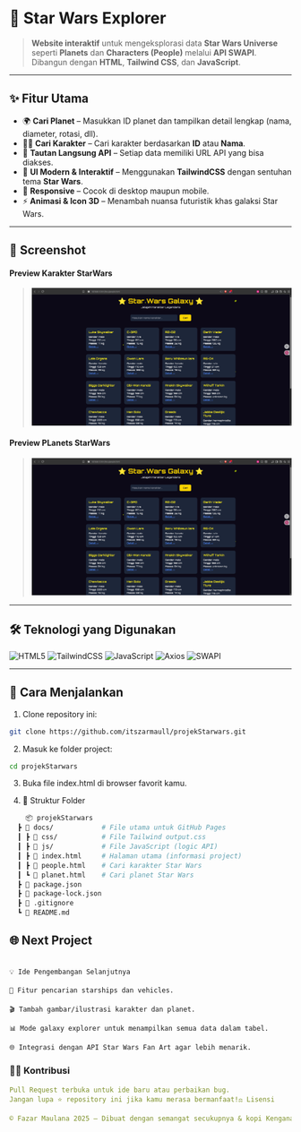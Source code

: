 # 🌌 Star Wars Explorer

> **Website interaktif** untuk mengeksplorasi data **Star Wars Universe** seperti **Planets** dan **Characters (People)** melalui **API SWAPI**.  
> Dibangun dengan **HTML**, **Tailwind CSS**, dan **JavaScript**.

---

## ✨ Fitur Utama

- 🌍 **Cari Planet** – Masukkan ID planet dan tampilkan detail lengkap (nama, diameter, rotasi, dll).
- 🧑‍🚀 **Cari Karakter** – Cari karakter berdasarkan **ID** atau **Nama**.
- 🔗 **Tautan Langsung API** – Setiap data memiliki URL API yang bisa diakses.
- 🎨 **UI Modern & Interaktif** – Menggunakan **TailwindCSS** dengan sentuhan tema **Star Wars**.
- 📱 **Responsive** – Cocok di desktop maupun mobile.
- ⚡ **Animasi & Icon 3D** – Menambah nuansa futuristik khas galaksi Star Wars.

---

## 📸 Screenshot
#### Preview Karakter StarWars
> ![Star Wars Preview](./screenshoot/preview2.png)
#### Preview PLanets StarWars
> ![Star Wars Preview](./screenshoot/preview2.png)

---

## 🛠 Teknologi yang Digunakan

![HTML5](https://img.shields.io/badge/HTML5-E34F26?style=for-the-badge&logo=html5&logoColor=white)
![TailwindCSS](https://img.shields.io/badge/Tailwind_CSS-38B2AC?style=for-the-badge&logo=tailwind-css&logoColor=white)
![JavaScript](https://img.shields.io/badge/JavaScript-F7DF1E?style=for-the-badge&logo=javascript&logoColor=black)
![Axios](https://img.shields.io/badge/Axios-5A29E4?style=for-the-badge&logo=axios&logoColor=white)
![SWAPI](https://img.shields.io/badge/SWAPI-000000?style=for-the-badge&logo=starship&logoColor=white)

---

## 🚀 Cara Menjalankan

1. Clone repository ini:

```bash
git clone https://github.com/itszarmaull/projekStarwars.git

```

2. Masuk ke folder project:

```bash
cd projekStarwars
```

3. Buka file index.html di browser favorit kamu.

4. 📂 Struktur Folder

```bash
    📦 projekStarwars
  ┣ 📂 docs/            # File utama untuk GitHub Pages
  ┃ ┣ 📂 css/           # File Tailwind output.css
  ┃ ┣ 📂 js/            # File JavaScript (logic API)
  ┃ ┣ 📜 index.html     # Halaman utama (informasi project)
  ┃ ┣ 📜 people.html    # Cari karakter Star Wars
  ┃ ┗ 📜 planet.html    # Cari planet Star Wars
  ┣ 📜 package.json
  ┣ 📜 package-lock.json
  ┣ 📜 .gitignore
  ┗ 📜 README.md
```

## 🌐 Next Project

```bash

💡 Ide Pengembangan Selanjutnya

🔎 Fitur pencarian starships dan vehicles.

🎬 Tambah gambar/ilustrasi karakter dan planet.

📊 Mode galaxy explorer untuk menampilkan semua data dalam tabel.

🌐 Integrasi dengan API Star Wars Fan Art agar lebih menarik.

```

### 👨‍💻 Kontribusi

```yaml
Pull Request terbuka untuk ide baru atau perbaikan bug.
Jangan lupa ⭐ repository ini jika kamu merasa bermanfaat!⚖️ Lisensi

© Fazar Maulana 2025 – Dibuat dengan semangat secukupnya & kopi Kenganan awokwok
```
